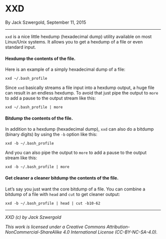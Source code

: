 # XXD

By Jack Szwergold, September 11, 2015

***

`xxd` is a nice little hexdump (hexadecimal dump) utility available on most Linux/Unix systems. It allows you to get a hexdump of a file or even standard input.

#### Hexdump the contents of the file.

Here is an example of a simply hexadecimal dump of a file:

    xxd ~/.bash_profile

Since `xxd` basically streams a file input into a hexdump output, a huge file can result in an endless hexdump. To avoid that just pipe the output to `more` to add a pause to the output stream like this:

    xxd ~/.bash_profile | more

#### Bitdump the contents of the file.

In addition to a hexdump (hexadecimal dump), `xxd` can also do a bitdump (binary digits) by using the `-b` option like this:

    xxd -b ~/.bash_profile

And you can also pipe the output to `more` to add a pause to the output stream like this:

    xxd -b ~/.bash_profile | more

#### Get cleaner a cleaner bitdump the contents of the file.

Let’s say you just want the core bitdump of a file. You can combine a bitdump of a file with `head` and `cut` to get cleaner output:

    xxd -b ~/.bash_profile | head | cut -b10-62

***

*XXD (c) by Jack Szwergold*

*This work is licensed under a Creative Commons Attribution-NonCommercial-ShareAlike 4.0 International License (CC-BY-NC-SA-4.0).*